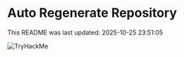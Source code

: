 # Auto Regenerate Repository

This README was last updated: 2025-10-25 23:51:05

 ![TryHackMe](https://tryhackme.com/badge/533634)